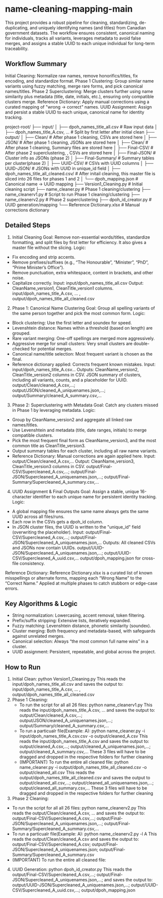 # name-cleaning-mapping-main

This project provides a robust pipeline for cleaning, standardizing, de-duplicating, and uniquely identifying names (and titles) from Canadian government datasets. The workflow ensures consistent, canonical naming for individuals, tracks all variants, leverages metadata to avoid false merges, and assigns a stable UUID to each unique individual for long-term traceability.

## Workflow Summary

Initial Cleaning: Normalize raw names, remove honorifics/titles, fix encoding, and standardize format.
Phase 1 Clustering: Group similar name variants using fuzzy matching, merge rare forms, and pick canonical names/titles.
Phase 2 Superclustering: Merge clusters further using name similarity plus metadata (title, date, initials, etc.), ensuring only compatible clusters merge.
Reference Dictionary: Apply manual corrections using a curated mapping of "wrong → correct" names.
UUID Assignment: Assign and persist a stable UUID to each unique, canonical name for identity tracking.

project-root/
├── input/
│   ├── dpoh_names_title_all.csv            # Raw input data
│   ├── dpoh_names_title_A.csv, ...         # Split by first letter after initial clean
├── output/
│   ├── Clean/                              # After phase 1 cleaning, CSVs are stored here
│   ├── JSON/                               # After phase 1 cleaning, JSONs are stored here
│   ├── Clean/                              # After phase 1 cleaning, Summary files are stored here
│   ├── Final-CSV/                          # After phase 2 superclustering, , CSVs are stored here
│   ├── Final-JSON/                         # Cluster info as JSONs (phase 2)
│   ├── Final-Summary/                      # Summary tables per cluster(phase 2)
│   ├── UUID-CSV/                           # CSVs with UUID columns
│   ├── UUID-JSON/                          # JSONs with UUID in unique_id field
│   ├── dpoh_names_title_all_cleaned.csv/   # After initail cleaning, this master file is sliced into 26 files for phases 1 and 2
│   └── dpoh_mapping.json                   # Canonical name → UUID mapping
├── Version1_Cleaning.py                    # Initial cleaning script
├── name_cleaner.py                         # Phase 1 cleaning/clustering
├── name_cleanerv1.py                       # Script to run Phase 1 cleaning/clustering
├── name_cleanerv2.py                       # Phase 2 superclustering
├── dpoh_id_creator.py                      # UUID generation/mapping
└── Reference Dictionary.xlsx               # Manual corrections dictionary   


## Detailed Steps

1. Initial Cleaning
Goal: Remove non-essential words/titles, standardize formatting, and split files by first letter for efficiency. It also gives a master file without the slicing.
Logic:
- Fix encoding and strip accents.
- Remove prefixes/suffixes (e.g., “The Honourable”, “Minister”, “PhD”, “Prime Minister’s Office”).
- Remove punctuation, extra whitespace, content in brackets, and other noise.
- Capitalize correctly.
Input: input/dpoh_names_title_all.csv 
Output: CleanName_version1, CleanTitle_version1 columns. input/dpoh_names_title_A.csv, ... , output/dpoh_names_title_all_cleaned.csv

2. Phase 1: Canonical Name Clustering
Goal: Group all spelling variants of the same person together and pick the most common form.
Logic:
- Block clustering: Use the first letter and soundex for speed.
- Levenshtein distance: Names within a threshold (based on length) are grouped.
- Rare variant merging: One-off spellings are merged more aggressively.
- Aggressive merge for small clusters: Very small clusters are double-checked for potential merges.
- Canonical name/title selection: Most frequent variant is chosen as the final.
- Reference dictionary applied: Corrects frequent known mistakes.
Input: input/dpoh_names_title_A.csv...
Outputs: CleanName_version2, CleanTitle_version2 columns in CSV.
JSON summary of clusters, including all variants, counts, and a placeholder for UUID.
output/Clean/cleaned_A.csv,...; output/JSON/cleaned_A_uniquenames.json,...; output/Summary/cleaned_A_summary.csv,...

3. Phase 2: Superclustering with Metadata
Goal: Catch any clusters missed in Phase 1 by leveraging metadata.
Logic:
- Group by CleanName_version2 and aggregate all linked raw names/titles.
- Use Levenshtein and metadata (title, date ranges, initials) to merge compatible clusters.
- Pick the most frequent final form as CleanName_version3, and the most common title as CleanTitle_version3.
- Output summary tables for each cluster, including all raw name variants.
- Reference Dictionary: Manual corrections are again applied here.
Input: output/Clean/cleaned_A.csv,...
Output: CleanName_version3, CleanTitle_version3 columns in CSV.
output/Final-CSV/Supercleaned_A.csv,...; output/Final-JSON/Supercleaned_A_uniquenames.json,...; output/Final-Summary/Supercleaned_A_summary.csv,...


4. UUID Assignment & Final Outputs
Goal: Assign a stable, unique 16-character identifier to each unique name for persistent identity tracking.
Logic:
- A global mapping file ensures the same name always gets the same UUID across all files/runs.
- Each row in the CSVs gets a dpoh_id column.
- In JSON cluster files, the UUID is written to the "unique_id" field (overwriting the placeholder).
Input: output/Final-CSV/Supercleaned_A.csv,...; output/Final-JSON/Supercleaned_A_uniquenames.json,...
Outputs: All cleaned CSVs and JSONs now contain UUIDs.
output/UUID-JSON/Supercleaned_A_uniquenames.json,...; output/UUID-CSV/Supercleaned_A_uuid.csv,...
output/dpoh_mapping.json for cross-file consistency.

Reference Dictionary: Reference Dictionary.xlsx is a curated list of known misspellings or alternate forms, mapping each “Wrong Name” to the “Correct Name.” Applied at multiple phases to catch stubborn or edge-case errors.


## Key Algorithms & Logic
- String normalization: Lowercasing, accent removal, token filtering.
- Prefix/suffix stripping: Extensive lists, iteratively expanded.
- Fuzzy matching: Levenshtein distance, phonetic similarity (soundex).
- Cluster merging: Both frequency and metadata-based, with safeguards against unrelated merges.
- Canonical selection: Always “the most common full name wins” in a cluster.
- UUID assignment: Persistent, repeatable, and global across the project.

## How to Run
1. Initial Clean: python Version1_Cleaning.py
   This reads the input/dpoh_names_title_all.csv and saves the output to: input/dpoh_names_title_A.csv, ... , output/dpoh_names_title_all_cleaned.csv 
2. Phase 1 Cleaning:
   - To run the script for all all 26 files: python name_cleanerv1.py
     This reads the input/dpoh_names_title_A.csv, ... and saves the output to: output/Clean/cleaned_A.csv,...; output/JSON/cleaned_A_uniquenames.json,...; output/Summary/cleaned_A_summary.csv,...
   - To run a particualr file(Example: A): python name_cleaner.py   -i input/dpoh_names_title_A.csv.csv   -o output/cleaned_A.csv
     This reads the input/dpoh_names_title_A.csv and saves the output to: output/cleaned_A.csv,...; output/cleaned_A_uniquenames.json,...; output/cleaned_A_summary.csv,...
     These 3 files will have to be dragged and dropped in the respective folders for further cleaning
   - (IMPORTANT) To run the entire all cleaned file: python name_cleaner.py   -i output/dpoh_names_title_all_cleaned.csv   -o output/cleaned_all.csv
     This reads the output/dpoh_names_title_all_cleaned.csv and saves the output to output/cleaned_all.csv,...; output/cleaned_all_uniquenames.json,...; output/cleaned_all_summary.csv,...
     These 3 files will have to be dragged and dropped in the respective folders for further cleaning
3. Phase 2 Cleaning:
  - To run the script for all all 26 files: python name_cleanerv2.py
     This reads the output/Clean/cleaned_A.csv, ... and saves the output to: output/Final-CSV/Supercleaned_A.csv,...; output/Final-JSON/Supercleaned_A_uniquenames.json,...; output/Final-Summary/Supercleaned_A_summary.csv,...
  - To run a particualr file(Example: A): python name_cleanerv2.py -l A
     This reads the output/Clean/cleaned_A.csv and saves the output to: output/Final-CSV/Supercleaned_A.csv; output/Final-JSON/Supercleaned_A_uniquenames.json; output/Final-Summary/Supercleaned_A_summary.csv
  - (IMPORTANT) To run the entire all cleaned file: 
4. UUID Generation: python dpoh_id_creator.py
  This reads the output/Final-CSV/Supercleaned_A.csv,...; output/Final-JSON/Supercleaned_A_uniquenames.json,...; and saves the output to: output/UUID-JSON/Supercleaned_A_uniquenames.json,...; output/UUID-CSV/Supercleaned_A_uuid.csv,...; output/dpoh_mapping.json
